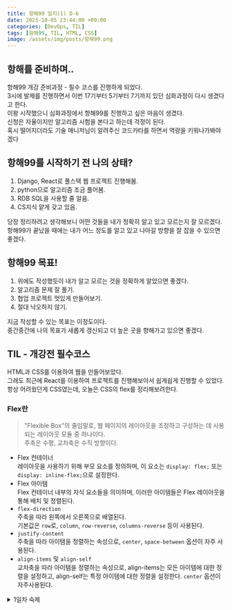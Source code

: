 ```yaml
---
title: 항해99 일지(1) D-6
date: 2023-10-05 23:44:00 +09:00
categories: [DevOps, TIL]
tags: [항해99, TIL, HTML, CSS]
image: /assets/img/posts/항해99.png
---
```

## 항해를 준비하며..
항해99 개강 준비과정 - 필수 코스를 진행하게 되었다.   
3시에 발제를 진행하면서 이번 17기부터 5기부터 7기까지 있던 심화과정이 다시 생겼다고 한다.    
이왕 시작했으니 심화과정에서 항해99를 진행하고 싶은 마음이 생겼다.     
신청은 자율이지만 알고리즘 시험을 본다고 하는데 걱정이 된다.   
혹시 떨어지더라도 기술 매니저님이 알려주신 코드카타를 하면서 역량을 키워나가봐야 겠다

## 항해99를 시작하기 전 나의 상태?
1. Django, React로 풀스택 웹 프로젝트 진행해봄.
2. python으로 알고리즘 조금 풀어봄.
3. RDB SQL을 사용할 줄 알음.
4. CS지식 얕게 갖고 있음.

당장 정리하려고 생각해보니 어떤 것들을 내가 정확히 알고 있고 모르는지 잘 모르겠다.    
항해99가 끝났을 때에는 내가 어느 정도를 알고 있고 나아갈 방향을 잘 잡을 수 있으면 좋겠다.   

## 항해99 목표!
1. 위에도 작성했듯이 내가 알고 모르는 것을 정확하게 알았으면 좋겠다.
2. 알고리즘 문제 잘 풀기.
3. 협업 프로젝트 멋있게 만들어보기.
4. 절대 낙오하지 않기.

지금 작성할 수 있는 목표는 이정도이다.   
중간중간에 나의 목표가 새롭게 갱신되고 더 높은 곳을 향해가고 있으면 좋겠다.


## TIL - 개강전 필수코스

HTML과 CSS를 이용하여 웹을 만들어보았다.   
그래도 최근에 React를 이용하여 프로젝트를 진행해보아서 쉽게쉽게 진행할 수 있었다.   
항상 어려웠던게 CSS였는데, 오늘은 CSS의 flex를 정리해보려한다.

### Flex란
> "Flexible Box"의 줄임말로, 웹 페이지의 레이아웃을 조정하고 구성하는 데 사용되는 레이아웃 모듈 중 하나이다.   
주축은 수평, 교차축은 수직 방향이다.

+ Flex 컨테이너   
레이아웃을 사용하기 위해 부모 요소를 정의하며, 이 요소는 `display: flex;` 또는 `display: inline-flex;`으로 설정한다.   
+ Flex 아이템    
Flex 컨테이너 내부의 자식 요소들을 의미하며, 이러한 아이템들은 Flex 레이아웃을 통해 배치 및 정렬된다.
+ `flex-direction`   
주축을 따라 왼쪽에서 오른쪽으로 배열된다.   
기본값은 `row`로, `column`, `row-reverse`, `columns-reverse` 등이 사용된다.
+ `justify-content`   
주축을 따라 아이템을 정렬하는 속성으로, `center`, `space-between` 옵션이 자주 사용된다.
+ `align-items` 및 `align-self`   
교차축을 따라 아이템을 정렬하는 속성으로, align-items는 모든 아이템에 대한 정렬을 설정하고, align-self는 특정 아이템에 대한 정렬을 설정한다. 
`center` 옵션이 자주사용된댜.

<details>
<summary>1일차 숙제</summary>
  
<div markdown="1">

```html
<!DOCTYPE html>
<html lang="en">
  <head>
    <meta charset="utf-8" />
    <meta name="viewport" content="width=device-width, initial-scale=1" />
    <title>Bootstrap demo</title>
    <link
      href="https://cdn.jsdelivr.net/npm/bootstrap@5.3.0/dist/css/bootstrap.min.css"
      rel="stylesheet"
      integrity="sha384-9ndCyUaIbzAi2FUVXJi0CjmCapSmO7SnpJef0486qhLnuZ2cdeRhO02iuK6FUUVM"
      crossorigin="anonymous"
    />
    <link 
      href="style.css"
      rel="stylesheet"
    />
    <link rel="stylesheet" href="https://cdn.jsdelivr.net/npm/bootstrap-icons@1.11.1/font/bootstrap-icons.css">
    <style>
      @import url("https://cdn.jsdelivr.net/npm/bootstrap-icons@1.11.1/font/bootstrap-icons.css");
     
    </style>
  </head>
  <body data-bs-theme="dark">
    <div class="background-banner">
      <nav
        class="navbar border-bottom border-body d-flex justify-space-between"
        data-bs-theme="dark"
      >
        <div class="logo px-5">
          <img src="https://s3.ap-northeast-2.amazonaws.com/materials.spartacodingclub.kr/webjong/images/sparta-logo.svg" />
        </div>
      <nav class="navbar navbar-expand-lg">
        
        <div class="container-fluid">
          <!-- <button
            class="navbar-toggler"
            type="button"
            data-bs-toggle="collapse"
            data-bs-target="#navbarNav"
            aria-controls="navbarNav"
            aria-expanded="false"
            aria-label="Toggle navigation"
          >
            <span class="navbar-toggler-icon"></span>
          </button> -->

          <div class="pe-5">
            
            <div class="collapse navbar-collapse" id="navbarNav">
              <ul class="navbar-nav">
                <li class="nav-item">
                  <a class="nav-link text-white" aria-current="page" href="#"
                    >Home</a
                  >
                </li>
                <li class="nav-item">
                  <a class="nav-link text-white" href="#">Music</a>
                </li>
                <li class="nav-item">
                  <a class="nav-link text-white" href="#">Album</a>
                </li>
                <li class="nav-item">
                  <a class="nav-link text-white">Movie</a>
                </li>
              </ul>
            </div>
          </div>
          
        </div>
        
      </nav>
    </nav>

    <div class="px-4 py-5 my-5 text-center">
      <h1 class="display-5 fw-bold text-body-emphasis">멜로디 쉐어</h1>
      <div class="col-lg-6 mx-auto">
        <p class="lead mb-4">
          노래를 들으면 생각나는 누군가가 있으신가요?
          <br/>
          <br/>
          당신의 감정이 담긴 인생곡 플레이리스트<br/>
          멜로디쉐어에서 소중한 사람과 함께하세요.
        </p>
        <div class="d-grid gap-2 d-sm-flex justify-content-sm-center">
          <!-- Button trigger modal -->
          <button
            type="button"
            class="btn btn-danger"
            data-bs-toggle="modal"
            data-bs-target="#exampleModal"
          >
            음악 추가
          </button>
        </div>
      </div>
    </div>

    <!-- Modal -->
    <div class="modal fade" id="exampleModal" tabindex="-1" aria-labelledby="exampleModalLabel" aria-hidden="true">
      <div class="modal-dialog">
        <div class="modal-content">
          <div class="modal-header">
            <h1 class="modal-title fs-5" id="exampleModalLabel">최애 음악</h1>
            <button type="button" class="btn-close" data-bs-dismiss="modal" aria-label="Close"></button>
          </div>
          <div class="modal-body">
            <form>
              <div class="mb-3">
                <label for="exampleInputEmail1" class="form-label">유저</label>
                <input type="text" class="form-control" id="exampleInputEmail1" aria-describedby="emailHelp">
                <div id="emailHelp" class="form-text">사용자(추천인)의 이름을 넣어주세요.</div>
              </div>
              <div class="mb-3">
                <label for="exampleInputPassword1" class="form-label">노래 제목</label>
                <input type="text" class="form-control" id="exampleInputPassword1">
                <div id="emailHelp" class="form-text">좋아하는 노래 제목을 넣어주세요.</div>
              </div>
              <div class="mb-3">
                <label for="exampleInputPassword1" class="form-label">가수</label>
                <input type="text" class="form-control" id="exampleInputPassword1">
              </div>
              <div class="mb-3">
                <label for="exampleInputPassword1" class="form-label">앨범 커버 URL</label>
                <input type="text" class="form-control" id="exampleInputPassword1">
              </div>
              <button type="submit" class="btn btn-danger">Submit</button>
            </form>
          </div>
        </div>
      </div>
    </div>

    <div class="row row-cols-1 row-cols-md-4 g-4 mx-auto w-75 pb-5">
      <div class="col">
        <div class="card h-100">
          <img src="https://s3.ap-northeast-2.amazonaws.com/materials.spartacodingclub.kr/webjong/ive.jpg" class="card-img-top" alt="https://s3.ap-northeast-2.amazonaws.com/materials.spartacodingclub.kr/webjong/ive.jpg">
          <div class="card-body">
            <h5 class="card-title">러브 다이브</h5>
            <p class="card-text">IVE(아이브)</p>
            <br/>
            <p class="card-text">추천 by 최지웅</p>
          </div>
        </div>
      </div>
      <div class="col">
        <div class="card h-100">
          <img src="https://s3.ap-northeast-2.amazonaws.com/materials.spartacodingclub.kr/webjong/ive.jpg" class="card-img-top" alt="https://s3.ap-northeast-2.amazonaws.com/materials.spartacodingclub.kr/webjong/ive.jpg">
          <div class="card-body">
            <h5 class="card-title">러브 다이브</h5>
            <p class="card-text">IVE(아이브)</p>
            <br/>
            <p class="card-text">추천 by 최지웅</p>
          </div>
        </div>
      </div>
      <div class="col">
        <div class="card h-100">
          <img src="https://s3.ap-northeast-2.amazonaws.com/materials.spartacodingclub.kr/webjong/ive.jpg" class="card-img-top" alt="https://s3.ap-northeast-2.amazonaws.com/materials.spartacodingclub.kr/webjong/ive.jpg">
          <div class="card-body">
            <h5 class="card-title">러브 다이브</h5>
            <p class="card-text">IVE(아이브)</p>
            <br/>
            <p class="card-text">추천 by 최지웅</p>
          </div>
        </div>
      </div>
      <div class="col">
        <div class="card h-100">
          <img src="https://s3.ap-northeast-2.amazonaws.com/materials.spartacodingclub.kr/webjong/ive.jpg" class="card-img-top" alt="https://s3.ap-northeast-2.amazonaws.com/materials.spartacodingclub.kr/webjong/ive.jpg">
          <div class="card-body">
            <h5 class="card-title">러브 다이브</h5>
            <p class="card-text">IVE(아이브)</p>
            <br/>
            <p class="card-text">추천 by 최지웅</p>
          </div>
        </div>
      </div>
    </div>
    </div>
    <div class="container">
      <footer>
        <div class="d-flex flex-column flex-sm-row justify-content-between py-4 my-4 border-top">
          <p>© 2023 Company, Inc. All rights reserved.</p>
          <ul class="list-unstyled d-flex">
            <li class="ms-3"><a class="link-body-emphasis" href="#"><i class="bi bi-youtube"></i><use xlink:href="#twitter"></use></a></li>
            <li class="ms-3"><a class="link-body-emphasis" href="#"><i class="bi bi-instagram"></i><use xlink:href="#instagram"></use></a></li>
            <li class="ms-3"><a class="link-body-emphasis" href="#"><i class="bi bi-postcard"></i><use xlink:href="#facebook"></use></a></li>
          </ul>
        </div>
      </footer>
    </div>
    <script
      src="https://cdn.jsdelivr.net/npm/bootstrap@5.3.0/dist/js/bootstrap.bundle.min.js"
      integrity="sha384-geWF76RCwLtnZ8qwWowPQNguL3RmwHVBC9FhGdlKrxdiJJigb/j/68SIy3Te4Bkz"
      crossorigin="anonymous"
    ></script>
  </body>
</html>

```

</div>
</details>






